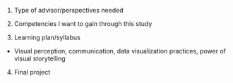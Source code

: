 1. Type of advisor/perspectives needed

2. Competencies I want to gain through this study

3. Learning plan/syllabus
* Visual perception, communication, data visualization practices, power of visual storytelling
4. Final project
